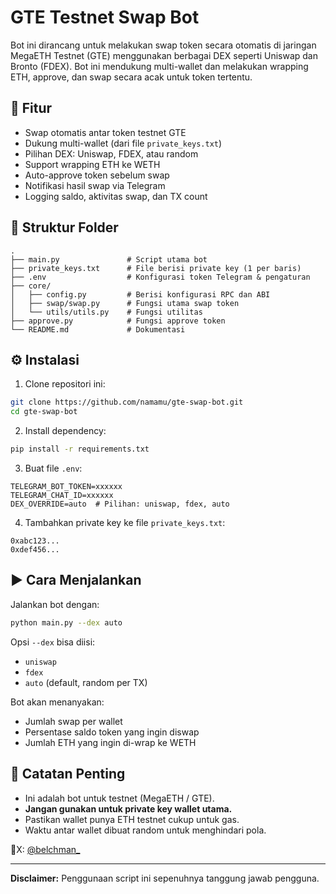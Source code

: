 # GTE Testnet Swap Bot

Bot ini dirancang untuk melakukan swap token secara otomatis di jaringan MegaETH Testnet (GTE) menggunakan berbagai DEX seperti Uniswap dan Bronto (FDEX). Bot ini mendukung multi-wallet dan melakukan wrapping ETH, approve, dan swap secara acak untuk token tertentu.

## 🚀 Fitur

- Swap otomatis antar token testnet GTE
- Dukung multi-wallet (dari file `private_keys.txt`)
- Pilihan DEX: Uniswap, FDEX, atau random
- Support wrapping ETH ke WETH
- Auto-approve token sebelum swap
- Notifikasi hasil swap via Telegram
- Logging saldo, aktivitas swap, dan TX count

## 🧩 Struktur Folder

```
.
├── main.py               # Script utama bot
├── private_keys.txt      # File berisi private key (1 per baris)
├── .env                  # Konfigurasi token Telegram & pengaturan
├── core/
│   ├── config.py         # Berisi konfigurasi RPC dan ABI
│   ├── swap/swap.py      # Fungsi utama swap token
│   └── utils/utils.py    # Fungsi utilitas
├── approve.py            # Fungsi approve token
└── README.md             # Dokumentasi
```

## ⚙️ Instalasi

1. Clone repositori ini:
```bash
git clone https://github.com/namamu/gte-swap-bot.git
cd gte-swap-bot
```

2. Install dependency:
```bash
pip install -r requirements.txt
```

3. Buat file `.env`:
```env
TELEGRAM_BOT_TOKEN=xxxxxx
TELEGRAM_CHAT_ID=xxxxxx
DEX_OVERRIDE=auto  # Pilihan: uniswap, fdex, auto
```

4. Tambahkan private key ke file `private_keys.txt`:
```
0xabc123...
0xdef456...
```

## ▶️ Cara Menjalankan

Jalankan bot dengan:
```bash
python main.py --dex auto
```
Opsi `--dex` bisa diisi:
- `uniswap`
- `fdex`
- `auto` (default, random per TX)

Bot akan menanyakan:
- Jumlah swap per wallet
- Persentase saldo token yang ingin diswap
- Jumlah ETH yang ingin di-wrap ke WETH

## 🧪 Catatan Penting
- Ini adalah bot untuk testnet (MegaETH / GTE).
- **Jangan gunakan untuk private key wallet utama.**
- Pastikan wallet punya ETH testnet cukup untuk gas.
- Waktu antar wallet dibuat random untuk menghindari pola.

📎X: [@belchman_](https://x.com/belchman_)

---

**Disclaimer:** Penggunaan script ini sepenuhnya tanggung jawab pengguna.
